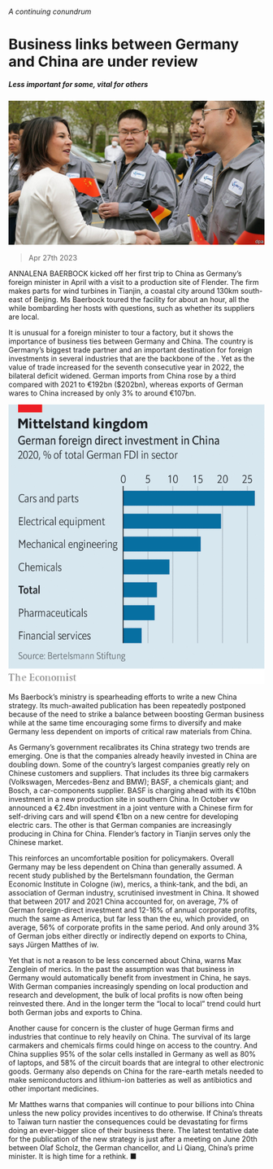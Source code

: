 ###### A continuing conundrum

# Business links between Germany and China are under review 

##### Less important for some, vital for others 

![image](images/20230429_WBP503.jpg) 

> Apr 27th 2023 

ANNALENA BAERBOCK kicked off her first trip to China as Germany’s foreign minister in April with a visit to a production site of Flender. The  firm makes parts for wind turbines in Tianjin, a coastal city around 130km south-east of Beijing. Ms Baerbock toured the facility for about an hour, all the while bombarding her hosts with questions, such as whether its suppliers are local. 

It is unusual for a foreign minister to tour a factory, but it shows the importance of business ties between Germany and China. The country is Germany’s biggest trade partner and an important destination for foreign investments in several industries that are the backbone of the . Yet as the value of trade increased for the seventh consecutive year in 2022, the bilateral deficit widened. German imports from China rose by a third compared with 2021 to €192bn ($202bn), whereas exports of German wares to China increased by only 3% to around €107bn.

![image](images/20230429_WBC845.png) 


Ms Baerbock’s ministry is spearheading efforts to write a new China strategy. Its much-awaited publication has been repeatedly postponed because of the need to strike a balance between boosting German business while at the same time encouraging some firms to diversify and make Germany less dependent on imports of critical raw materials from China. 

As Germany’s government recalibrates its China strategy two trends are emerging. One is that the companies already heavily invested in China are doubling down. Some of the country’s largest companies greatly rely on Chinese customers and suppliers. That includes its three big carmakers (Volkswagen, Mercedes-Benz and BMW); BASF, a chemicals giant; and Bosch, a car-components supplier. BASF is charging ahead with its €10bn investment in a new production site in southern China. In October vw announced a €2.4bn investment in a joint venture with a Chinese firm for self-driving cars and will spend €1bn on a new centre for developing electric cars. The other is that German companies are increasingly producing in China for China. Flender’s factory in Tianjin serves only the Chinese market. 

This reinforces an uncomfortable position for policymakers. Overall Germany may be less dependent on China than generally assumed. A recent study published by the Bertelsmann foundation, the German Economic Institute in Cologne (iw), merics, a think-tank, and the bdi, an association of German industry, scrutinised investment in China. It showed that between 2017 and 2021 China accounted for, on average, 7% of German foreign-direct investment and 12-16% of annual corporate profits, much the same as America, but far less than the eu, which provided, on average, 56% of corporate profits in the same period. And only around 3% of German jobs either directly or indirectly depend on exports to China, says Jürgen Matthes of iw. 

Yet that is not a reason to be less concerned about China, warns Max Zenglein of merics. In the past the assumption was that business in Germany would automatically benefit from investment in China, he says. With German companies increasingly spending on local production and research and development, the bulk of local profits is now often being reinvested there. And in the longer term the “local to local” trend could hurt both German jobs and exports to China. 

Another cause for concern is the cluster of huge German firms and industries that continue to rely heavily on China. The survival of its large carmakers and chemicals firms could hinge on access to the country. And China supplies 95% of the solar cells installed in Germany as well as 80% of laptops, and 58% of the circuit boards that are integral to other electronic goods. Germany also depends on China for the rare-earth metals needed to make semiconductors and lithium-ion batteries as well as antibiotics and other important medicines. 

Mr Matthes warns that companies will continue to pour billions into China unless the new policy provides incentives to do otherwise. If China’s threats to Taiwan turn nastier the consequences could be devastating for firms doing an ever-bigger slice of their business there. The latest tentative date for the publication of the new strategy is just after a meeting on June 20th between Olaf Scholz, the German chancellor, and Li Qiang, China’s prime minister. It is high time for a rethink. ■


